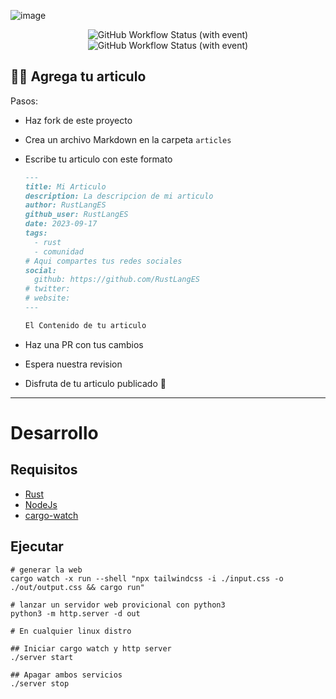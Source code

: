 ![image](https://github.com/RustLangES/blog/assets/56278796/ba1ac759-3fda-4983-80d2-965398bf8d35)

<p align="center">
<img alt="GitHub Workflow Status (with event)" src="https://img.shields.io/github/actions/workflow/status/RustLangES/blog/ci.yml?label=ci" />
<img alt="GitHub Workflow Status (with event)" src="https://img.shields.io/github/actions/workflow/status/RustLangES/blog/deploy.yml?label=deploy" />
</p>

## 🤝🏼 Agrega tu articulo

Pasos:

- Haz fork de este proyecto
- Crea un archivo Markdown en la carpeta `articles`
- Escribe tu articulo con este formato

  ```md
  ---
  title: Mi Articulo
  description: La descripcion de mi articulo
  author: RustLangES
  github_user: RustLangES
  date: 2023-09-17
  tags:
    - rust
    - comunidad
  # Aqui compartes tus redes sociales
  social:
    github: https://github.com/RustLangES
  # twitter:
  # website:
  ---

  El Contenido de tu articulo
  ```

- Haz una PR con tus cambios
- Espera nuestra revision
- Disfruta de tu articulo publicado 🎊

---

# Desarrollo

## Requisitos

- [Rust](https://rust-lang.org/tools/install)
- [NodeJs](https://nodejs.org)
- [cargo-watch](https://crates.io/crates/cargo-watch)

## Ejecutar

```
# generar la web
cargo watch -x run --shell "npx tailwindcss -i ./input.css -o ./out/output.css && cargo run"

# lanzar un servidor web provicional con python3
python3 -m http.server -d out
```

```
# En cualquier linux distro

## Iniciar cargo watch y http server
./server start

## Apagar ambos servicios
./server stop
```
